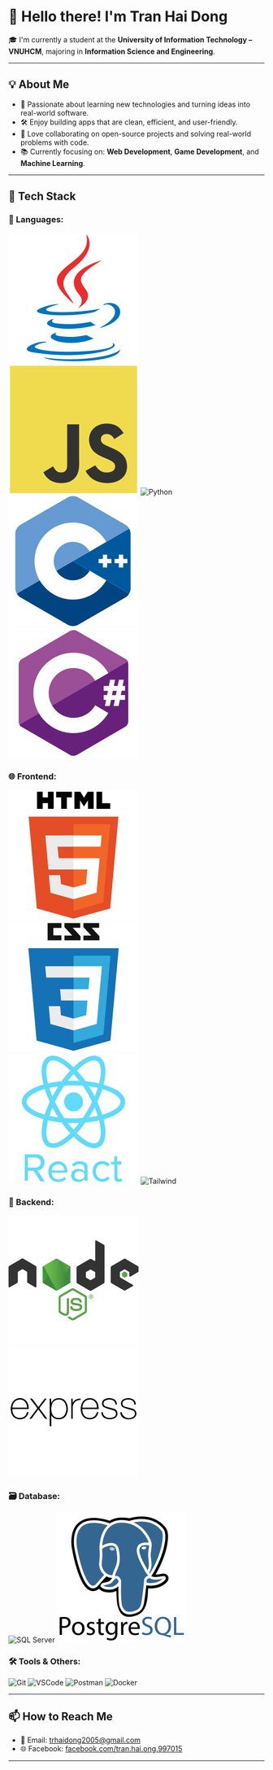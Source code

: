 # 👋 Hello there! I'm Tran Hai Dong

🎓 I'm currently a student at the **University of Information Technology – VNUHCM**, majoring in **Information Science and Engineering**.

---

## 💡 About Me

- 🌱 Passionate about learning new technologies and turning ideas into real-world software.
- 🛠️ Enjoy building apps that are clean, efficient, and user-friendly.
- 💬 Love collaborating on open-source projects and solving real-world problems with code.
- 📚 Currently focusing on: **Web Development**, **Game Development**, and **Machine Learning**.

---

## 🚀 Tech Stack

### 🧠 Languages:
![Java](https://raw.githubusercontent.com/devicons/devicon/master/icons/java/java-original.svg)
![JavaScript](https://raw.githubusercontent.com/devicons/devicon/master/icons/javascript/javascript-original.svg)
![Python](https://www.svgrepo.com/show/452091/python.svg)
![C++](https://raw.githubusercontent.com/devicons/devicon/master/icons/cplusplus/cplusplus-original.svg)
![C#](https://raw.githubusercontent.com/devicons/devicon/master/icons/csharp/csharp-original.svg)

### 🌐 Frontend:
![HTML](https://raw.githubusercontent.com/devicons/devicon/master/icons/html5/html5-original-wordmark.svg)
![CSS](https://raw.githubusercontent.com/devicons/devicon/master/icons/css3/css3-original-wordmark.svg)
![React](https://raw.githubusercontent.com/devicons/devicon/master/icons/react/react-original-wordmark.svg)
![Tailwind](https://www.vectorlogo.zone/logos/tailwindcss/tailwindcss-icon.svg)
### 🔧 Backend:
![Node.js](https://raw.githubusercontent.com/devicons/devicon/master/icons/nodejs/nodejs-original-wordmark.svg)
![Express](https://raw.githubusercontent.com/devicons/devicon/master/icons/express/express-original-wordmark.svg)

### 🗃️ Database:
![SQL Server](https://www.svgrepo.com/show/303229/microsoft-sql-server-logo.svg)
![PostgreSQL](https://raw.githubusercontent.com/devicons/devicon/master/icons/postgresql/postgresql-original-wordmark.svg)

### 🛠️ Tools & Others:
![Git](https://img.shields.io/badge/-Git-F05032?style=flat-square&logo=git)
![VSCode](https://img.shields.io/badge/-VS%20Code-007ACC?style=flat-square&logo=visual-studio-code)
![Postman](https://img.shields.io/badge/-Postman-FF6C37?style=flat-square&logo=postman)
![Docker](https://img.shields.io/badge/-Docker-2496ED?style=flat-square&logo=docker)

---

## 📫 How to Reach Me

- 📧 Email: [trhaidong2005@gmail.com](mailto:trhaidong2005@gmail.com)
- 🌐 Facebook: [facebook.com/tran.hai.ong.997015](https://facebook.com/tran.hai.ong.997015)

---


